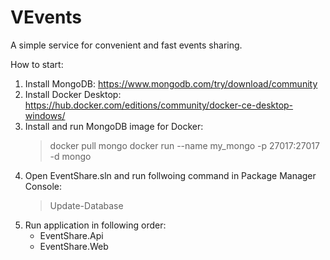 # VEvents
A simple service for convenient and fast events sharing.

How to start:
1. Install MongoDB: https://www.mongodb.com/try/download/community
2. Install Docker Desktop: https://hub.docker.com/editions/community/docker-ce-desktop-windows/
3. Install and run MongoDB image for Docker:
   > docker pull mongo
   > docker run --name my_mongo -p 27017:27017 -d mongo
4. Open EventShare.sln and run follwoing command in Package Manager Console:
   > Update-Database
5. Run application in following order:
   - EventShare.Api
   - EventShare.Web